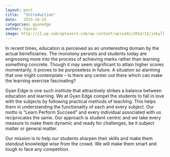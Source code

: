 ```yaml
---
layout: post
title:  "Introduction"
date:   2015-10-25
categories: gyanedge
author: Gaurav
image: http://i1.wp.com/wptavern.com/wp-content/uploads/2014/12/jekyll.png
---
```

In recent times, education is perceived as an uninteresting domain by the actual beneficiaries. The monotony persists and students today are engrossing more into the process of achieving marks rather than learning something concrete. Though it may seem significant to attain higher scores momentarily, it proves to be purposeless in future. A situation so alarming that one might contemplate – Is there any center out there which can make the learning exercise fascinating?

Gyan Edge is one such institute that attractively strikes a balance between education and learning. We at Gyan Edge compel the students to fall in love with the subjects by following practical methods of teaching. This helps them in understanding the functionality of each and every subject. Our motto is “Learn Perform Succeed” and every individual associated with us reciprocates the same. Our approach is student centric and we take every measure to make them dynamic and ready for challenges, be it subject matter or general matter.

Our mission is to help our students sharpen their skills and make them standout knowledge wise from the crowd. We will make them smart and tough to face any competition.
